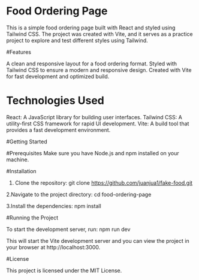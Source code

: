 # Food Ordering Page

This is a simple food ordering page built with React and styled using Tailwind CSS. The project was created with Vite, and it serves as a practice project to explore and test different styles using Tailwind.

#Features

A clean and responsive layout for a food ordering format.
Styled with Tailwind CSS to ensure a modern and responsive design.
Created with Vite for fast development and optimized build.

# Technologies Used

React: A JavaScript library for building user interfaces.
Tailwind CSS: A utility-first CSS framework for rapid UI development.
Vite: A build tool that provides a fast development environment.

#Getting Started


#Prerequisites
Make sure you have Node.js and npm installed on your machine.

#Installation

1. Clone the repository:
   git clone https://github.com/juanjua1/fake-food.git
   
2.Navigate to the project directory:
   cd food-ordering-page

3.Install the dependencies:
   npm install

#Running the Project

To start the development server, run:
   npm run dev

   This will start the Vite development server and you can view the project in your browser at http://localhost:3000.


#License

 This project is licensed under the MIT License.


